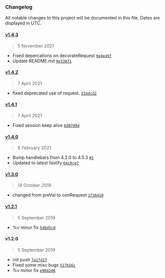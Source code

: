 ### Changelog

All notable changes to this project will be documented in this file. Dates are displayed in UTC.

#### [v1.4.3](https://github.com/Phara0h/fastify-good-sessions/compare/v1.4.2...v1.4.3)

> 5 November 2021

- Fixed depercations on decorateRequest [`9e4e49f`](https://github.com/Phara0h/fastify-good-sessions/commit/9e4e49fe046118973fc196438cb662972aa86d01)
- Update README.md [`9e53071`](https://github.com/Phara0h/fastify-good-sessions/commit/9e53071652e0b471f0c83d47457848646a539f3f)

#### [v1.4.2](https://github.com/Phara0h/fastify-good-sessions/compare/v1.4.1...v1.4.2)

> 7 April 2021

- fixed deprecated use of request. [`d1bdcd2`](https://github.com/Phara0h/fastify-good-sessions/commit/d1bdcd20f936ac594574f8c18738e2b833689560)

#### [v1.4.1](https://github.com/Phara0h/fastify-good-sessions/compare/v1.4.0...v1.4.1)

> 7 April 2021

- Fixed session keep alive [`6d87d9d`](https://github.com/Phara0h/fastify-good-sessions/commit/6d87d9dba61e20d5cf7b682b547d521528ad491e)

#### [v1.4.0](https://github.com/Phara0h/fastify-good-sessions/compare/v1.3.0...v1.4.0)

> 8 February 2021

- Bump handlebars from 4.2.0 to 4.5.3 [`#1`](https://github.com/Phara0h/fastify-good-sessions/pull/1)
- Updated to latest fastify [`64c0ce7`](https://github.com/Phara0h/fastify-good-sessions/commit/64c0ce73ff828116d539976a46624bfa57e2e077)

#### [v1.3.0](https://github.com/Phara0h/fastify-good-sessions/compare/v1.2.1...v1.3.0)

> 14 October 2019

- changed from preVal to oonRequest [`1f36410`](https://github.com/Phara0h/fastify-good-sessions/commit/1f364102f3604f3115388e724c4289b75c65ffba)

#### [v1.2.1](https://github.com/Phara0h/fastify-good-sessions/compare/v1.2.0...v1.2.1)

> 5 September 2019

- %v minor fix [`5d8d5c0`](https://github.com/Phara0h/fastify-good-sessions/commit/5d8d5c0e7d337a23993011eaf84f43fbd7772a0e)

#### v1.2.0

> 5 September 2019

- init push [`7a1fd27`](https://github.com/Phara0h/fastify-good-sessions/commit/7a1fd27a931081193198c45de3420e85a4766870)
- Fixed some misc bugs [`517b56c`](https://github.com/Phara0h/fastify-good-sessions/commit/517b56c6393ab326fc7adf08062b96898fb20ea0)
- %v minor fix [`e9642d6`](https://github.com/Phara0h/fastify-good-sessions/commit/e9642d6630459c397a53d2ca3b2d11e695dca6eb)
